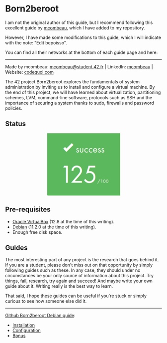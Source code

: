 
# Born2beroot

I am not the original author of this guide, but I recommend following this excellent guide by [mcombeau](https://github.com/mcombeau), which I have added to my repository.

However, I have made some modifications to this guide, which I will indicate with the note: "Edit bepoisso".

You can find all their networks at the bottom of each guide page and here:

---
Made by mcombeau: mcombeau@student.42.fr | LinkedIn: [mcombeau](https://www.linkedin.com/in/mia-combeau-86653420b/) | Website: [codequoi.com](https://www.codequoi.com)

The 42 project Born2beroot explores the fundamentals of system administration by inviting us to install and configure a virtual machine. By the end of this project, we will have learned about virtualization, partitioning schemes, LVM, command-line software, protocols such as SSH and the importance of securing a system thanks to sudo, firewalls and password policies.

## Status
<div align="center">
  <img height="200" src="https://raw.githubusercontent.com/Benjamin-poisson/My_image_bank/refs/heads/main/born2beroot_succes.png"  />
</div>

## Pre-requisites
* [Oracle VirtualBox](https://www.virtualbox.org/) (12.8 at the time of this writing).
* [Debian](https://cdimage.debian.org/debian-cd/current/amd64/iso-cd/) (11.2.0 at the time of this writing).
* Enough free disk space.

## Guides

The most interesting part of any project is the research that goes behind it. If you are a student, please don't miss out on that opportunity by simply following guides such as these. In any case, they should under no circumstances be your only source of information about this project. Try things, fail, research, try again and succeed! And maybe write your own guide about it. Writing really is the best way to learn.

That said, I hope these guides can be useful if you're stuck or simply curious to see how someone else did it.

---

[Github Born2beroot Debian guide](https://github.com/Benjamin-poisson/42-Born2beroot/tree/main/guide):
* [Installation](https://github.com/Benjamin-poisson/42-Born2beroot/blob/main/guide/installation_debian.md)
* [Configuration](https://github.com/Benjamin-poisson/42-Born2beroot/blob/main/guide/configuration_debian.md)
* [Bonus](https://github.com/Benjamin-poisson/42-Born2beroot/blob/main/guide/bonus_debian.md)
